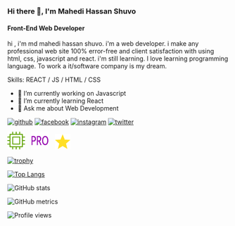 ### Hi there 👋, I'm Mahedi Hassan Shuvo
#### Front-End Web Developer

hi , i'm md mahedi hassan shuvo. i'm a web developer. i make any professional web site 100% error-free and client satisfaction with using html, css, javascript and react. i'm still learning. I love learning programming language. To work a it/software company is my dream.

Skills: REACT / JS / HTML / CSS

- 🔭 I’m currently working on Javascript 
- 🌱 I’m currently learning React 
- 💬 Ask me about Web Development 


[<img src='https://cdn.jsdelivr.net/npm/simple-icons@3.0.1/icons/github.svg' alt='github' height='40'>](https://github.com/mdmahedihassanshuvo)  [<img src='https://cdn.jsdelivr.net/npm/simple-icons@3.0.1/icons/facebook.svg' alt='facebook' height='40'>](https://www.facebook.com/shuvo6795)  [<img src='https://cdn.jsdelivr.net/npm/simple-icons@3.0.1/icons/instagram.svg' alt='instagram' height='40'>](https://www.instagram.com/mdmahedihassanshuvo95/)  [<img src='https://cdn.jsdelivr.net/npm/simple-icons@3.0.1/icons/twitter.svg' alt='twitter' height='40'>](https://twitter.com/@mhshvuo6795)  

<a href='https://docs.github.com/en/developers'><img src='https://raw.githubusercontent.com/acervenky/animated-github-badges/master/assets/devbadge.gif' width='40' height='40'></a> <a href='https://github.com/pricing'><img src='https://raw.githubusercontent.com/acervenky/animated-github-badges/master/assets/pro.gif' width='40' height='40'></a> <a href='https://stars.github.com/'><img src='https://raw.githubusercontent.com/acervenky/animated-github-badges/master/assets/starbadge.gif' width='35' height='35'></a> 

[![trophy](https://github-profile-trophy.vercel.app/?username=mdmahedihassanshuvo)](https://github.com/ryo-ma/github-profile-trophy)

[![Top Langs](https://github-readme-stats.vercel.app/api/top-langs/?username=mdmahedihassanshuvo)](https://github.com/anuraghazra/github-readme-stats)

![GitHub stats](https://github-readme-stats.vercel.app/api?username=mdmahedihassanshuvo&show_icons=true)  

![GitHub metrics](https://metrics.lecoq.io/mdmahedihassanshuvo)  

![Profile views](https://gpvc.arturio.dev/mdmahedihassanshuvo)  
